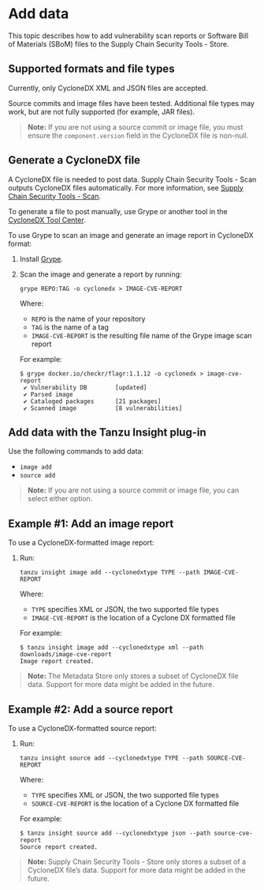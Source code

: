 # Add data

This topic describes how to add vulnerability scan reports or Software Bill of Materials (SBoM) files to the Supply Chain Security Tools - Store.

## <a id='supported-formats'></a>Supported formats and file types

Currently, only CycloneDX XML and JSON files are accepted.

Source commits and image files have been tested. Additional file types may work, but are not fully supported (for example, JAR files).

>**Note:** If you are not using a source commit or image file, you must ensure the `component.version` field in the CycloneDX file is non-null.

## <a id='gen-cyclone'></a>Generate a CycloneDX file

A CycloneDX file is needed to post data. Supply Chain Security Tools - Scan outputs CycloneDX files automatically.
For more information, see [Supply Chain Security Tools - Scan](../../scst-scan/overview.md).

To generate a file to post manually, use Grype or another tool in the [CycloneDX Tool Center](https://cyclonedx.org/tool-center/).

To use Grype to scan an image and generate an image report in CycloneDX format:

1. Install [Grype](https://github.com/anchore/grype).

1. Scan the image and generate a report by running:

    ```
    grype REPO:TAG -o cyclonedx > IMAGE-CVE-REPORT
    ```
    
    Where:

    - `REPO` is the name of your repository
    - `TAG` is the name of a tag
    - `IMAGE-CVE-REPORT` is the resulting file name of the Grype image scan report

    For example:

    ```
    $ grype docker.io/checkr/flagr:1.1.12 -o cyclonedx > image-cve-report
     ✔ Vulnerability DB        [updated]
     ✔ Parsed image
     ✔ Cataloged packages      [21 packages]
     ✔ Scanned image           [8 vulnerabilities]
    ```


## <a id='insight-cli'></a>Add data with the Tanzu Insight plug-in

Use the following commands to add data:

- `image add`
- `source add`

>**Note:** If you are not using a source commit or image file, you can select either option.

## <a id='example1'></a>Example #1: Add an image report

To use a CycloneDX-formatted image report:

1. Run:

    ```
    tanzu insight image add --cyclonedxtype TYPE --path IMAGE-CVE-REPORT
    ```

    Where:

    - `TYPE` specifies XML or JSON, the two supported file types
    - `IMAGE-CVE-REPORT` is the location of a Cyclone DX formatted file

    For example:

    ```
    $ tanzu insight image add --cyclonedxtype xml --path downloads/image-cve-report
    Image report created.
    ```

> **Note:** The Metadata Store only stores a subset of CycloneDX file data.
  Support for more data might be added in the future.


## <a id='example2'></a>Example #2: Add a source report

To use a CycloneDX-formatted source report:

1. Run:

    ```
    tanzu insight source add --cyclonedxtype TYPE --path SOURCE-CVE-REPORT
    ```

    Where:

    - `TYPE` specifies XML or JSON, the two supported file types
    - `SOURCE-CVE-REPORT` is the location of a Cyclone DX formatted file

    For example:

    ```
    $ tanzu insight source add --cyclonedxtype json --path source-cve-report
    Source report created.
    ```

> **Note:** Supply Chain Security Tools - Store only stores a subset of a CycloneDX file’s data.
  Support for more data might be added in the future.
